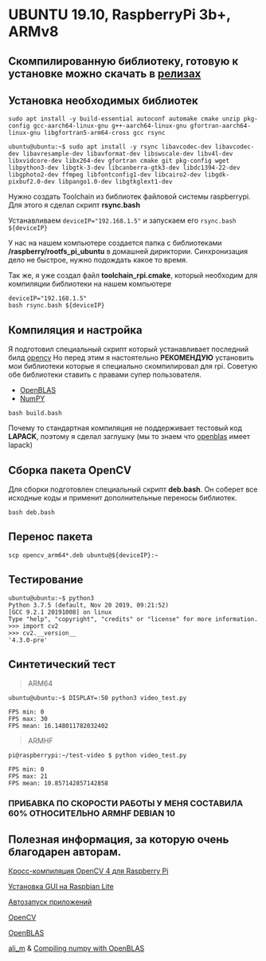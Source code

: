 # UBUNTU 19.10, RaspberryPi 3b+, ARMv8

## Скомпилированную библиотеку, готовую к установке можно скачать в **[релизах](https://github.com/MiXaiLL76/OpenCV-IOT/releases)**

## Установка необходимых библиотек

```
sudo apt install -y build-essential autoconf automake cmake unzip pkg-config gcc-aarch64-linux-gnu g++-aarch64-linux-gnu gfortran-aarch64-linux-gnu libgfortran5-arm64-cross gcc rsync
```

```
ubuntu@ubuntu:~$ sudo apt install -y rsync libavcodec-dev libavcodec-dev libavresample-dev libavformat-dev libswscale-dev libv4l-dev libxvidcore-dev libx264-dev gfortran cmake git pkg-config wget libpython3-dev libgtk-3-dev libcanberra-gtk3-dev libdc1394-22-dev libgphoto2-dev ffmpeg libfontconfig1-dev libcairo2-dev libgdk-pixbuf2.0-dev libpango1.0-dev libgtkglext1-dev
```

Нужно создать Toolchain из библиотек файловой системы raspberrypi. Для этого я сделал скрипт **rsync.bash**

Устанавливаем ```deviceIP="192.168.1.5"``` и запускаем его ```rsync.bash ${deviceIP}```

У нас на нашем компьютере создается папка с библиотеками **/raspberry/rootfs_pi_ubuntu** в домашней дириктории. Синхронизация дело не быстрое, нужно подождать какое то время.

Так же, я уже создал файл **toolchain_rpi.cmake**, который необходим для компиляции библиотеки на нашем компьютере

```
deviceIP="192.168.1.5"
bash rsync.bash ${deviceIP}
```


## Компиляция и настройка

Я подготовил специальный скрипт который устанавливает последний билд [opencv](https://github.com/opencv/opencv)
Но перед этим я настоятельно **РЕКОМЕНДУЮ** установить мои библиотеки которые я специально скомпилировал для rpi.
Советую обе библиотеки ставить с правами супер пользователя. 

- [OpenBLAS](https://github.com/MiXaiLL76/OpenBLAS-IOT)
- [NumPY](https://github.com/MiXaiLL76/Numpy-OpenBLAS-IOT)

```
bash build.bash
```

Почему то стандартная компиляция не поддерживает тестовый код **LAPACK**, поэтому я сделал заглушку (мы то знаем что [openblas](https://github.com/MiXaiLL76/OpenBLAS_IOT) имеет lapack)

## Сборка пакета OpenCV

Для сборки подготовлен специальный скрипт **deb.bash**. Он соберет все исходные коды и применит дополнительные переносы библиотек.

```
bash deb.bash
```

## Перенос пакета

```
scp opencv_arm64*.deb ubuntu@${deviceIP}:~
```

## Тестирование

```
ubuntu@ubuntu:~$ python3
Python 3.7.5 (default, Nov 20 2019, 09:21:52)
[GCC 9.2.1 20191008] on linux
Type "help", "copyright", "credits" or "license" for more information.
>>> import cv2
>>> cv2.__version__
'4.3.0-pre'
```

## Синтетический тест

> ARM64

```
ubuntu@ubuntu:~$ DISPLAY=:50 python3 video_test.py

FPS min: 0
FPS max: 30
FPS mean: 16.148011782032402
```

> ARMHF

```
pi@raspberrypi:~/test-video $ python video_test.py 

FPS min: 0
FPS max: 21
FPS mean: 10.857142857142858

```
### ПРИБАВКА ПО СКОРОСТИ РАБОТЫ У МЕНЯ СОСТАВИЛА 60% ОТНОСИТЕЛЬНО ARMHF DEBIAN 10

## Полезная информация, за которую очень благодарен авторам.
[Кросс-компиляция OpenCV 4 для Raspberry Pi](https://solarianprogrammer.com/2018/12/18/cross-compile-opencv-raspberry-pi-raspbian/)

[Установка GUI на Raspbian Lite](https://www.raspberrypi.org/forums/viewtopic.php?t=133691)

[Автозапуск приложений](https://www.raspberrypi.org/forums/viewtopic.php?t=132637)

[OpenCV](https://github.com/opencv/opencv)

[OpenBLAS](https://github.com/xianyi/OpenBLAS)

[ali_m](https://stackoverflow.com/users/1461210/ali-m) & [Compiling numpy with OpenBLAS](https://stackoverflow.com/questions/11443302/compiling-numpy-with-openblas-integration/14391693#14391693)